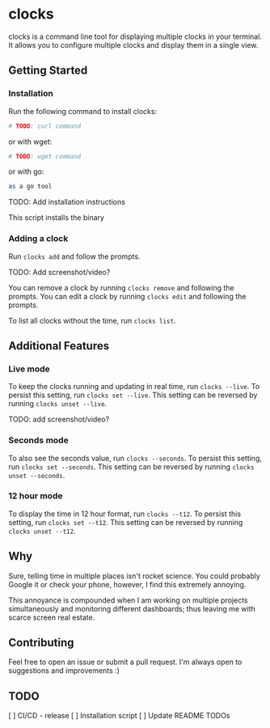 # clocks

clocks is a command line tool for displaying multiple clocks in your terminal. It allows you to configure multiple clocks and display them in a single view.

## Getting Started

### Installation

Run the following command to install clocks:

```bash
# TODO: curl command
```

or with wget:

```bash
# TODO: wget command
```

or with go:

```bash
as a go tool
```

TODO: Add installation instructions

This script installs the binary

### Adding a clock

Run `clocks add` and follow the prompts.

TODO: Add screenshot/video?

You can remove a clock by running `clocks remove` and following the prompts.
You can edit a clock by running `clocks edit` and following the prompts.

To list all clocks without the time, run `clocks list`.

## Additional Features

### Live mode

To keep the clocks running and updating in real time, run `clocks --live`. To persist this setting, run `clocks set --live`. This setting can be reversed by running `clocks unset --live`.

TODO: add screenshot/video?

### Seconds mode

To also see the seconds value, run `clocks --seconds`. To persist this setting, run `clocks set --seconds`. This setting can be reversed by running `clocks unset --seconds`.

### 12 hour mode

To display the time in 12 hour format, run `clocks --t12`. To persist this setting, run `clocks set --t12`. This setting can be reversed by running `clocks unset --t12`.

## Why

Sure, telling time in multiple places isn't rocket science. You could probably Google it or check your phone, however, I find this extremely annoying.

This annoyance is compounded when I am working on multiple projects simultaneously and monitoring different dashboards; thus leaving me with scarce screen real estate.

## Contributing

Feel free to open an issue or submit a pull request. I'm always open to suggestions and improvements :)

## TODO

[ ] CI/CD - release
[ ] Installation script
[ ] Update README TODOs
